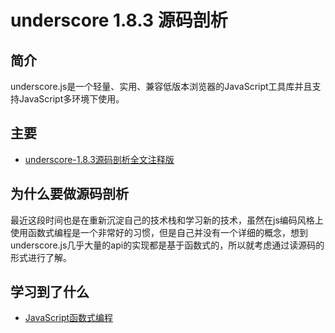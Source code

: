 # underscore 1.8.3 源码剖析

简介
-
underscore.js是一个轻量、实用、兼容低版本浏览器的JavaScript工具库并且支持JavaScript多环境下使用。

主要
-
* [underscore-1.8.3源码剖析全文注释版]()

为什么要做源码剖析
-
最近这段时间也是在重新沉淀自己的技术栈和学习新的技术，虽然在js编码风格上使用函数式编程是一个非常好的习惯，但是自己并没有一个详细的概念，想到underscore.js几乎大量的api的实现都是基于函数式的，所以就考虑通过读源码的形式进行了解。

学习到了什么
-
* [JavaScript函数式编程]()

